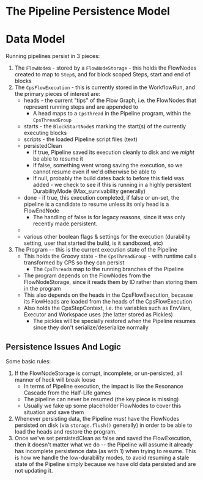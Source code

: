 # The Pipeline Persistence Model

# Data Model
Running pipelines persist in 3 pieces:

1. The `FlowNode`s - stored by a `FlowNodeStorage` - this holds the FlowNodes created to map to `Step`s, and for block scoped Steps, start and end of blocks
2. The `CpsFlowExecution` - this is currently stored in the WorkflowRun, and the primary pieces of interest are:
    * heads - the current "tips" of the Flow Graph, i.e. the FlowNodes that represent running steps and are appended to
        - A head maps to a `CpsThread` in the Pipeline program, within the `CpsThreadGroup`
    * starts - the `BlockStartNode`s marking the start(s) of the currently executing blocks
    * scripts - the loaded Pipeline script files (text)
    * persistedClean
        - If true, Pipeline saved its execution cleanly to disk and we *might* be able to resume it
        - If false, something went wrong saving the execution, so we cannot resume even if we'd otherwise be able to
        - If null, probably the build dates back to before this field was added - we check to see if this is running in a highly persistent DurabilityMode (Max_survivability generally)
    * done - if true, this execution completed, if false or un-set, the pipeline is a candidate to resume unless its only head is a FlowEndNode
        - The handling of false is for legacy reasons, since it was only recently made persistent.
    *
    * various other boolean flags & settings for the execution (durability setting, user that started the build, is it sandboxed, etc)
3. The Program -- this is the current execution state of the Pipeline
    * This holds the Groovy state - the `CpsThreadGroup` - with runtime calls transformed by CPS so they can persist
        * The `CpsThread`s map to the running branches of the Pipeline
    * The program depends on the FlowNodes from the FlowNodeStorage, since it reads them by ID rather than storing them in the program
    * This also depends on the heads in the CpsFlowExecution, because its FlowHeads are loaded from the heads of the CpsFlowExecution
    * Also holds the CpsStepContext, i.e. the variables such as EnvVars, Executor and Workspace uses (the latter stored as Pickles)
        - The pickles will be specially restored when the Pipeline resumes since they don't serialize/deserialize normally

## Persistence Issues And Logic

Some basic rules:

1. If the FlowNodeStorage is corrupt, incomplete, or un-persisted, all manner of heck will break loose
    - In terms of Pipeline execution, the impact is like the Resonance Cascade from the Half-Life games
    - The pipeline can never be resumed (the key piece is missing)
    - Usually we fake up some placeholder FlowNodes to cover this situation and save them
2. Whenever persisting data, the Pipeline *must* have the FlowNodes persisted on disk (via `storage.flush()` generally)
in order to be able to load the heads and restore the program.
3. Once we've set persistedClean as false and saved the FlowExecution, then it doesn't matter what we do -- the Pipeline will assume
 it already has incomplete persistence data (as with 1) when trying to resume.  This is how we handle the low-durability modes, to
  avoid resuming a stale state of the Pipeline simply because we have old data persisted and are not updating it.